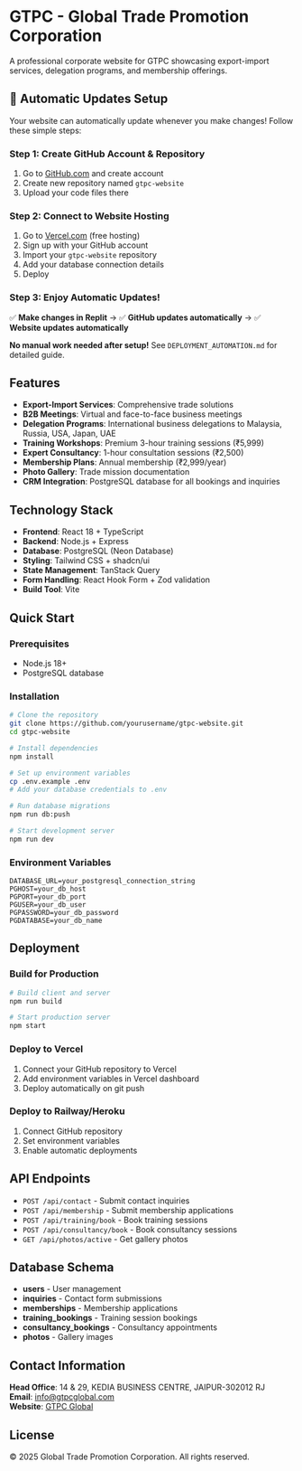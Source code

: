 # GTPC - Global Trade Promotion Corporation

A professional corporate website for GTPC showcasing export-import services, delegation programs, and membership offerings.

## 🚀 Automatic Updates Setup

Your website can automatically update whenever you make changes! Follow these simple steps:

### Step 1: Create GitHub Account & Repository
1. Go to [GitHub.com](https://github.com) and create account
2. Create new repository named `gtpc-website`
3. Upload your code files there

### Step 2: Connect to Website Hosting
1. Go to [Vercel.com](https://vercel.com) (free hosting)
2. Sign up with your GitHub account  
3. Import your `gtpc-website` repository
4. Add your database connection details
5. Deploy

### Step 3: Enjoy Automatic Updates!
✅ **Make changes in Replit** → ✅ **GitHub updates automatically** → ✅ **Website updates automatically**

**No manual work needed after setup!** See `DEPLOYMENT_AUTOMATION.md` for detailed guide.

## Features

- **Export-Import Services**: Comprehensive trade solutions
- **B2B Meetings**: Virtual and face-to-face business meetings
- **Delegation Programs**: International business delegations to Malaysia, Russia, USA, Japan, UAE
- **Training Workshops**: Premium 3-hour training sessions (₹5,999)
- **Expert Consultancy**: 1-hour consultation sessions (₹2,500)
- **Membership Plans**: Annual membership (₹2,999/year)
- **Photo Gallery**: Trade mission documentation
- **CRM Integration**: PostgreSQL database for all bookings and inquiries

## Technology Stack

- **Frontend**: React 18 + TypeScript
- **Backend**: Node.js + Express
- **Database**: PostgreSQL (Neon Database)
- **Styling**: Tailwind CSS + shadcn/ui
- **State Management**: TanStack Query
- **Form Handling**: React Hook Form + Zod validation
- **Build Tool**: Vite

## Quick Start

### Prerequisites
- Node.js 18+ 
- PostgreSQL database

### Installation

```bash
# Clone the repository
git clone https://github.com/yourusername/gtpc-website.git
cd gtpc-website

# Install dependencies
npm install

# Set up environment variables
cp .env.example .env
# Add your database credentials to .env

# Run database migrations
npm run db:push

# Start development server
npm run dev
```

### Environment Variables

```env
DATABASE_URL=your_postgresql_connection_string
PGHOST=your_db_host
PGPORT=your_db_port
PGUSER=your_db_user
PGPASSWORD=your_db_password
PGDATABASE=your_db_name
```

## Deployment

### Build for Production

```bash
# Build client and server
npm run build

# Start production server
npm start
```

### Deploy to Vercel

1. Connect your GitHub repository to Vercel
2. Add environment variables in Vercel dashboard
3. Deploy automatically on git push

### Deploy to Railway/Heroku

1. Connect GitHub repository
2. Set environment variables
3. Enable automatic deployments

## API Endpoints

- `POST /api/contact` - Submit contact inquiries
- `POST /api/membership` - Submit membership applications
- `POST /api/training/book` - Book training sessions
- `POST /api/consultancy/book` - Book consultancy sessions
- `GET /api/photos/active` - Get gallery photos

## Database Schema

- **users** - User management
- **inquiries** - Contact form submissions
- **memberships** - Membership applications
- **training_bookings** - Training session bookings
- **consultancy_bookings** - Consultancy appointments
- **photos** - Gallery images

## Contact Information

**Head Office**: 14 & 29, KEDIA BUSINESS CENTRE, JAIPUR-302012 RJ  
**Email**: info@gtpcglobal.com  
**Website**: [GTPC Global](https://gtpcglobal.com)

## License

© 2025 Global Trade Promotion Corporation. All rights reserved.